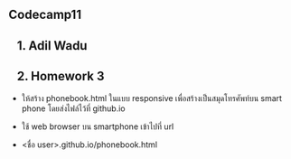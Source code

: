 ## Codecamp11

## &nbsp;&nbsp; 1. Adil Wadu

## &nbsp;&nbsp; 2. Homework 3

- ให้สร้าง phonebook.html ในแบบ responsive
  เพื่อสร้างเป็นสมุดโทรศัพท์บน smart phone
  โดยส่งไฟล์ไว้ที่ github.io

- ใช้ web browser บน smartphone เข้าไปที่ url

- <ชื่อ user>.github.io/phonebook.html
